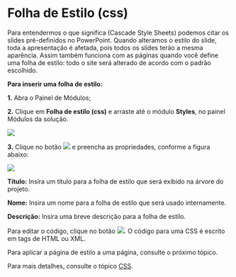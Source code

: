# Folha de Estilo \(css\)

Para entendermos o que significa \(Cascade Style Sheets\) podemos citar os slides pré-definidos no PowerPoint. Quando alteramos o estilo do slide, toda a apresentação é afetada, pois todos os slides terão a mesma aparência. Assim também funciona com as páginas quando você define uma folha de estilo: todo o site será alterado de acordo com o padrão escolhido.

**Para inserir uma folha de estilo:** 

**1.** Abra o Painel de Módulos;

**2.** Clique em **Folha de estilo \(css\)** e arraste até o módulo **Styles**, no painel Módulos da solução.

![](http://www.gvinci.com.br/manual/8_064.png)

**3.** Clique no botão ![](http://www.gvinci.com.br/manual/propbtgv5.png) e preencha as propriedades, conforme a figura abaixo:

![](http://www.gvinci.com.br/manual/defarqcssgv5.png)

**Título:** Insira um título para a folha de estilo que será exibido na árvore do projeto.

**Nome:** Insira um nome para a folha de estilo que será usado internamente.

**Descrição:** Insira uma breve descrição para a folha de estilo.

Para editar o código, clique no botão ![](http://www.gvinci.com.br/manual/cssbtgv5.png). O código para uma CSS é escrito em tags de HTML ou XML.

Para aplicar a página de estilo a uma página, consulte o próximo tópico.

Para mais detalhes, consulte o tópico [CSS](http://www.gvinci.com.br/manual/css.htm).

